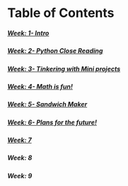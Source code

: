 

# Table of Contents 

##### [Week: 1- Intro](entries/entry1.md) 
##### [Week: 2- Python Close Reading](entries/entry2.md)
##### [Week: 3- Tinkering with Mini projects](entries/entry3.md)
##### [Week: 4- Math is fun!](entries/entry4.md)
##### [Week: 5- Sandwich Maker](entries/entry5.md)
##### [Week: 6- Plans for the future!](entries/entry6.md) 
##### [Week: 7](entries/entry7.md)
#####  Week: 8
#####  Week: 9
